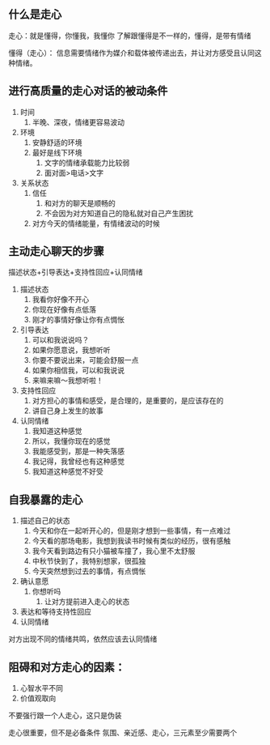 
## 什么是走心
走心：就是懂得，你懂我，我懂你
了解跟懂得是不一样的，懂得，是带有情绪

懂得（走心）：
信息需要情绪作为媒介和载体被传递出去，并让对方感受且认同这种情绪。

## 进行高质量的走心对话的被动条件
1. 时间
	1. 半晚、深夜，情绪更容易波动
2. 环境
	1. 安静舒适的环境
	2. 最好是线下环境
		1. 文字的情绪承载能力比较弱
		2. 面对面>电话>文字
3. 关系状态
	1. 信任
		1. 和对方的聊天是顺畅的
		2. 不会因为对方知道自己的隐私就对自己产生困扰
	2. 对方今天的情绪能量，有情绪波动的时候

## 主动走心聊天的步骤
描述状态+引导表达+支持性回应+认同情绪

1. 描述状态
	1. 我看你好像不开心
	2. 你现在好像有点低落
	3. 刚才的事情好像让你有点惆怅
2. 引导表达
	1. 可以和我说说吗？
	2. 如果你愿意说，我想听听
	3. 你要不要说出来，可能会舒服一点
	4. 如果你相信我，可以和我说说
	5. 来嘛来嘛～我想听啦！
3. 支持性回应
	1. 对方担心的事情和感受，是合理的，是重要的，是应该存在的
	2. 讲自己身上发生的故事
4. 认同情绪
	1. 我知道这种感觉
	2. 所以，我懂你现在的感觉
	3. 我能感受到，那是一种失落感
	4. 我记得，我曾经也有这种感觉
	5. 我知道这种感觉不好受

## 自我暴露的走心
1. 描述自己的状态
	1. 今天和你在一起听开心的，但是刚才想到一些事情，有一点难过
	2. 今天看的那场电影，我想到我读书时候有类似的经历，很有感触
	3. 我今天看到路边有只小猫被车撞了，我心里不太舒服
	4. 中秋节快到了，我特别想家，很孤独
	5. 今天突然想到过去的事情，有点惆怅
2. 确认意愿
	1. 你想听吗
		1. 让对方提前进入走心的状态
3. 表达和等待支持性回应
4. 认同情绪

对方出现不同的情绪共鸣，依然应该去认同情绪

## 阻碍和对方走心的因素：
1. 心智水平不同
2. 价值观取向

不要强行跟一个人走心，这只是伪装

走心很重要，但不是必备条件
氛围、亲近感、走心，三元素至少需要两个
